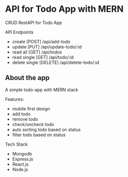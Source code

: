 # API for Todo App with MERN
CRUD RestAPI for Todo App

API Endpoints
- create [POST] /api/add-todo
- update [PUT] /api/update-todo/:id
- read all [GET] /api/todos
- read single [GET] /api/todo/:id
- delete single [DELETE] /api/delete-todo/:id


## About the app
A simple todo-app with MERN stack

Features:
- mobile first design
- add todo
- remove todo
- check/uncheck todo
- auto sorting todo based on status
- filter todo based on status

Tech Stack
- Mongodb
- Express.js
- React.js
- Node.js
